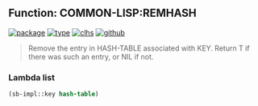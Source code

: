 ## Function: COMMON-LISP:REMHASH
[![package](https://img.shields.io/badge/Package-COMMON--LISP-5f9ea0.svg?style=social&colorA=999999)](../) [![type](https://img.shields.io/badge/Type-Function-5f9ea0.svg?style=social&colorA=999999)](../#function) [![clhs](https://img.shields.io/badge/CLHS-REMHASH-5f9ea0.svg?style=social&colorA=999999)](http://www.lispworks.com/documentation/HyperSpec/Body/f_remhas.htm) [![github](https://img.shields.io/badge/GitHub-View_the_source-5f9ea0.svg?style=social&colorA=999999&logo=github)](https://github.com/sbcl/sbcl/blob/master/src/code/target-hash-table.lisp/) 

> Remove the entry in HASH-TABLE associated with KEY. Return T if
> there was such an entry, or NIL if not.

### Lambda list
```cl
(sb-impl::key hash-table)
```
